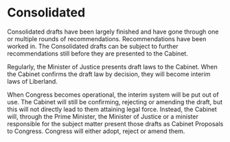 # Consolidated

Consolidated drafts have been largely finished and have gone through one or multiple rounds of recommendations. Recommendations have been worked in. The Consolidated drafts can be subject to further recommendations still before they are presented to the Cabinet. 

Regularly, the Minister of Justice presents draft laws to the Cabinet. When the Cabinet confirms the draft law by decision, they will become interim laws of Liberland.

When Congress becomes operational, the interim system will be put out of use. The Cabinet will still be confirming, rejecting or amending the draft, but this will not directly lead to them attaining legal force. 
Instead, the Cabinet will, through the Prime Minister, the Minister of Justice or a minister responsible for the subject matter present those drafts as Cabinet Proposals to Congress. Congress will either adopt, reject or amend them.
